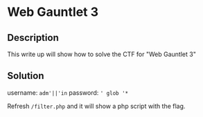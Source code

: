 # Web Gauntlet 3

## Description
This write up will show how to solve the CTF for "Web Gauntlet 3"

## Solution
username: `adm'||'in`
password: `' glob '*`

Refresh `/filter.php` and it will show a php script with the flag.
